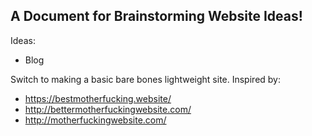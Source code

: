 ## A Document for Brainstorming Website Ideas!

Ideas:

* Blog

Switch to making a basic bare bones lightweight site. Inspired by:
* https://bestmotherfucking.website/
* http://bettermotherfuckingwebsite.com/
* http://motherfuckingwebsite.com/